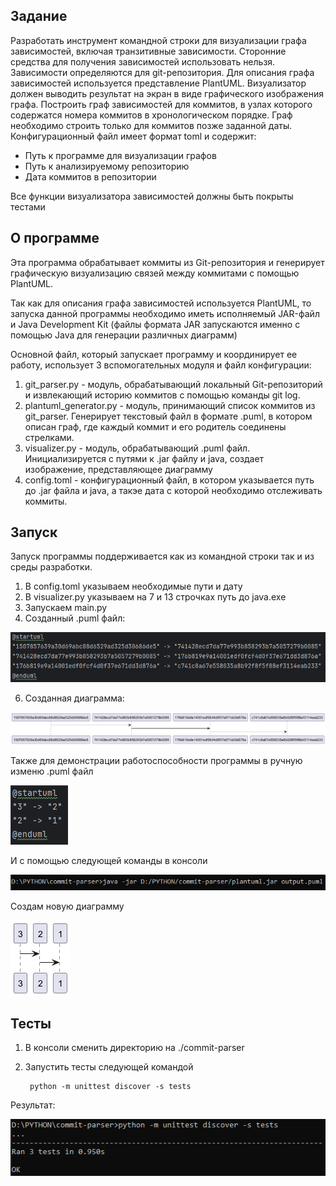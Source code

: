 ## Задание 
Разработать инструмент командной строки для визуализации графа
зависимостей, включая транзитивные зависимости. Сторонние средства для
получения зависимостей использовать нельзя.
Зависимости определяются для git-репозитория. Для описания графа
зависимостей используется представление PlantUML. Визуализатор должен
выводить результат на экран в виде графического изображения графа.
Построить граф зависимостей для коммитов, в узлах которого содержатся
номера коммитов в хронологическом порядке. Граф необходимо строить только
для коммитов позже заданной даты.
Конфигурационный файл имеет формат toml и содержит:

* Путь к программе для визуализации графов
* Путь к анализируемому репозиторию
* Дата коммитов в репозитории

Все функции визуализатора зависимостей должны быть покрыты тестами

## О программе
Эта программа обрабатывает коммиты из Git-репозитория 
и генерирует графическую визуализацию связей между коммитами с помощью PlantUML.

Так как для описания графа зависимостей используется PlantUML, то запуска данной программы необходимо иметь исполняемый 
JAR-файл и Java Development Kit (файлы формата JAR запускаются именно с помощью Java для генерации различных диаграмм)

Основной файл, который запускает программу и координирует ее работу, использует 3 вспомогательных модуля и файл конфигурации:
1. git_parser.py - модуль, обрабатывающий локальный Git-репозиторий и извлекающий историю коммитов с помощью команды git log.
2. plantuml_generator.py - модуль, принимающий список коммитов из git_parser. Генерирует текстовый файл в формате .puml, в котором описан граф, где каждый коммит и его родитель соединены стрелками.
3. visualizer.py - модуль, обрабатывающий .puml файл. Инициализируется с путями к .jar файлу и java, создает изображение, представляющее диаграмму
4. config.toml - конфигурационный файл, в котором указывается путь до .jar файла и java, а такэе дата с которой необходимо отслеживать коммиты.
   
## Запуск
Запуск программы поддерживается как из командной строки так и из среды разработки.
1. В config.toml указываем необходимые пути и дату
2. В visualizer.py указываем на 7 и 13 строчках путь до java.exe
3. Запускаем main.py
4. Созданный .puml файл:
   
  ![Screenshot 1](https://github.com/whiteicesky/commit-parser/blob/master/Screenshot_1.png)

6. Созданная диаграмма:
   
  ![Screenshot 1](https://github.com/whiteicesky/commit-parser/blob/master/output.png)

Также для демонстрации работоспособности программы в ручную изменю .puml файл

  ![Screenshot 1](https://github.com/whiteicesky/commit-parser/blob/master/Screenshot_3.png)

И с помощью следующей команды в консоли

  ![Screenshot 1](https://github.com/whiteicesky/commit-parser/blob/master/Screenshot_2.png)

Создам новую диаграмму

  ![Screenshot 1](https://github.com/whiteicesky/commit-parser/blob/master/output2.png)

## Тесты
1. В консоли сменить директорию на ./commit-parser
3. Запустить тесты следующей командой
   
   ```
    python -m unittest discover -s tests
   ```
Результат:

![Screenshot 2](https://github.com/whiteicesky/commit-parser/blob/master/Screenshot_4.png)

